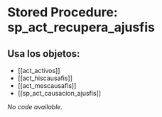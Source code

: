 # Stored Procedure: sp_act_recupera_ajusfis

## Usa los objetos:
- [[act_activos]]
- [[act_hiscausafis]]
- [[act_mescausafis]]
- [[sp_act_causacion_ajusfis]]

*No code available.*
